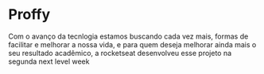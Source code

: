 <h1>Proffy</h1>

<p>Com o avanço da tecnlogia estamos buscando cada vez mais, formas de facilitar e melhorar a nossa vida, e para quem deseja melhorar ainda mais o seu resultado acadêmico, a rocketseat desenvolveu esse projeto na segunda next level week</p>

